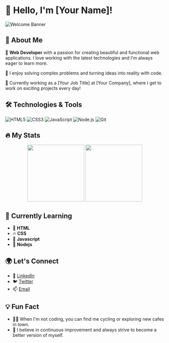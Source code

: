 # 👋 Hello, I'm [Your Name]!

![Welcome Banner](https://your-image-url.com)

## 🚀 About Me
🎨 **Web Developer** with a passion for creating beautiful and functional web applications. I love working with the latest technologies and I'm always eager to learn more.

🧩 I enjoy solving complex problems and turning ideas into reality with code.

💼 Currently working as a [Your Job Title] at [Your Company], where I get to work on exciting projects every day!

## 🛠️ Technologies & Tools
![HTML5](https://img.shields.io/badge/-HTML5-E34F26?style=flat-square&logo=html5&logoColor=white)
![CSS3](https://img.shields.io/badge/-CSS3-1572B6?style=flat-square&logo=css3)
![JavaScript](https://img.shields.io/badge/-JavaScript-F7DF1E?style=flat-square&logo=javascript&logoColor=black)
![Node.js](https://img.shields.io/badge/-Node.js-339933?style=flat-square&logo=node-dot-js&logoColor=white)
![Git](https://img.shields.io/badge/-Git-F05032?style=flat-square&logo=git&logoColor=white)

## 🔥 My Stats
<p align="center">
  <img height="180em" src="https://github-readme-stats.vercel.app/api?username=yourusername&show_icons=true&hide_border=true&theme=radical" />
  <img height="180em" src="https://github-readme-stats.vercel.app/api/top-langs/?username=yourusername&layout=compact&hide_border=true&theme=radical" />
</p>

## 🌱 Currently Learning
- 🎯 **HTML**
- 🔥 **CSS**
- 🧠 **Javascript**
- 🌟 **Nodejs**

## 🌍 Let's Connect
- 💼 [LinkedIn](https://www.linkedin.com/in/your-profile)
- 🐦 [Twitter](https://twitter.com/yourprofile)
- 📫 [Email](mailto:your.email@example.com)

## 💡 Fun Fact
- 🚴‍♂️ When I'm not coding, you can find me cycling or exploring new cafes in town.
- 🌟 I believe in continuous improvement and always strive to become a better version of myself.
